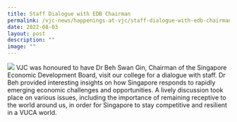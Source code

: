 ```yaml
---
title: Staff Dialogue with EDB Chairman
permalink: /vjc-news/happenings-at-vjc/staff-dialogue-with-edb-chairman/
date: 2022-08-03
layout: post
description: ""
image: ""
---
```

![](/images/Happening%20at%20VJC/2022%2023%20Dialogue%20with%20Educators2.jpg)
VJC was honoured to have Dr Beh Swan Gin, Chairman of the Singapore Economic Development Board, visit our college for a dialogue with staff. Dr Beh provided interesting insights on how Singapore responds to rapidly emerging economic challenges and opportunities. A lively discussion took place on various issues, including the importance of remaining receptive to the world around us, in order for Singapore to stay competitive and resilient in a VUCA world.